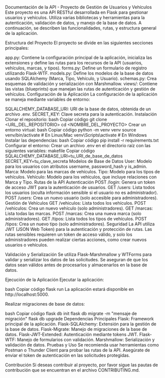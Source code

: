 Documentación de la API - Proyecto de Gestión de Usuarios y Vehículos
Este proyecto es una API RESTful desarrollada en Flask para gestionar usuarios y vehículos. Utiliza varias bibliotecas y herramientas para la autenticación, validación de datos, y manejo de la base de datos. A continuación, se describen las funcionalidades, rutas, y estructura general de la aplicación.

Estructura del Proyecto
El proyecto se divide en las siguientes secciones principales:

app.py: Contiene la configuración principal de la aplicación, inicializa las extensiones y define las rutas para los recursos de la API (usuarios, vehículos, marcas, y tipos).
forms.py: Define un formulario de registro utilizando Flask-WTF.
models.py: Define los modelos de la base de datos usando SQLAlchemy (Marca, Tipo, Vehículo, y Usuario).
schemas.py: Crea esquemas de validación y serialización con Marshmallow.
views/: Contiene las vistas (blueprints) que manejan las rutas de autenticación y gestión de vehículos.
Configuración de la Aplicación
La configuración de la aplicación se maneja mediante variables de entorno:

SQLALCHEMY_DATABASE_URI: URI de la base de datos, obtenida de un archivo .env.
SECRET_KEY: Clave secreta para la autenticación.
Instalación
Clonar el repositorio:
bash
Copiar código
git clone <URL_DEL_REPOSITORIO>
cd <NOMBRE_DEL_PROYECTO>
Crear un entorno virtual:
bash
Copiar código
python -m venv venv
source venv/bin/activate  # En Linux/Mac
venv\Scripts\activate     # En Windows
Instalar las dependencias:
bash
Copiar código
pip install -r requirements.txt
Configurar el entorno:
Crear un archivo .env en el directorio raíz con las siguientes variables:
makefile
Copiar código
SQLALCHEMY_DATABASE_URI=tu_URI_de_base_de_datos
SECRET_KEY=tu_clave_secreta
Modelos de Base de Datos
User: Modelo para los usuarios con atributos username, password_hash y is_admin.
Marca: Modelo para las marcas de vehículos.
Tipo: Modelo para los tipos de vehículos.
Vehículo: Modelo para los vehículos, que incluye relaciones con Marca y Tipo.
Rutas de la API
Autenticación
POST /login: Genera un token de acceso JWT para la autenticación de usuarios.
GET /users: Lista todos los usuarios (oculta información sensible si el usuario no es administrador).
POST /users: Crea un nuevo usuario (solo accesible para administradores).
Gestión de Vehículos
GET /vehiculos: Lista todos los vehículos.
POST /vehiculos: Crea un nuevo vehículo (solo administradores).
GET /marcas: Lista todas las marcas.
POST /marcas: Crea una nueva marca (solo administradores).
GET /tipos: Lista todos los tipos de vehículos.
POST /tipos: Crea un nuevo tipo (solo administradores).
Seguridad
La API utiliza JWT (JSON Web Token) para la autenticación y protección de rutas. Las rutas sensibles requieren un token de acceso válido, y solo los administradores pueden realizar ciertas acciones, como crear nuevos usuarios o vehículos.

Validación y Serialización
Se utiliza Flask-Marshmallow y WTForms para validar y serializar los datos de las solicitudes. Se aseguran de que los datos sean válidos antes de procesarlos y almacenarlos en la base de datos.

Ejecución de la Aplicación
Ejecutar la aplicación:

bash
Copiar código
flask run
La aplicación estará disponible en http://localhost:5000.

Realizar migraciones de base de datos:

bash
Copiar código
flask db init
flask db migrate -m "mensaje de migración"
flask db upgrade
Dependencias Principales
Flask: Framework principal de la aplicación.
Flask-SQLAlchemy: Extensión para la gestión de la base de datos.
Flask-Migrate: Manejo de migraciones de la base de datos.
Flask-JWT-Extended: Autenticación mediante tokens JWT.
Flask-WTF: Manejo de formularios con validación.
Marshmallow: Serialización y validación de datos.
Pruebas y Uso
Se recomienda usar herramientas como Postman o Thunder Client para probar las rutas de la API. Asegúrate de enviar el token de autenticación en las solicitudes protegidas.

Contribución
Si deseas contribuir al proyecto, por favor sigue las pautas de contribución que se encuentran en el archivo CONTRIBUTING.md.
